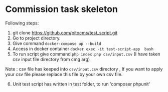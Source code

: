 # Commission task skeleton

Following steps:
1) git clone https://github.com/pitocms/test_script.git
2) Go to project directory.
3) Give command `docker-compose up --build`
4) Access in docker container `docker exec -it test-script-app  bash`
5) To run script give command `php index.php csv/input.csv` (I have taken csv input file directory from cmg arg)

Note : csv file has keeped into `csv/input.csv` directory , If you want to apply your csv file please replace this file by your own csv file. 

6) Unit test script has written in test folder, to run 'composer phpunit'
